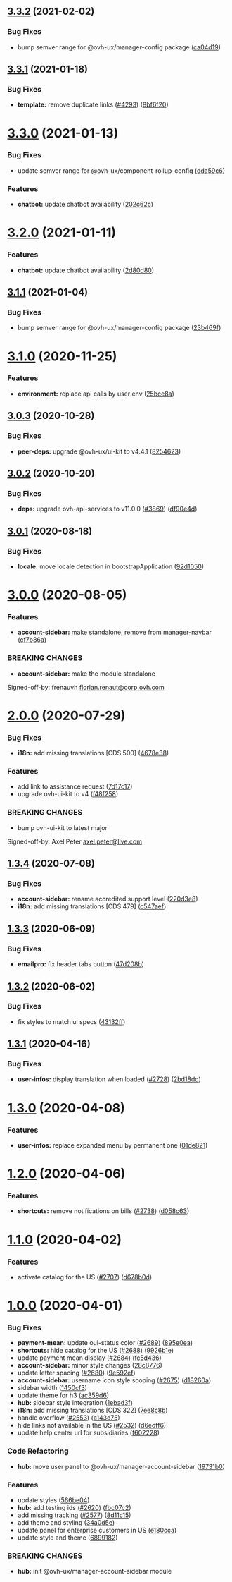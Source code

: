 ## [3.3.2](https://github.com/ovh/manager/compare/@ovh-ux/manager-account-sidebar@3.3.1...@ovh-ux/manager-account-sidebar@3.3.2) (2021-02-02)


### Bug Fixes

* bump semver range for @ovh-ux/manager-config package ([ca04d19](https://github.com/ovh/manager/commit/ca04d19b7a038544f1b5e3b211d0a1c3b70a0d5b))



## [3.3.1](https://github.com/ovh/manager/compare/@ovh-ux/manager-account-sidebar@3.3.0...@ovh-ux/manager-account-sidebar@3.3.1) (2021-01-18)


### Bug Fixes

* **template:** remove duplicate links ([#4293](https://github.com/ovh/manager/issues/4293)) ([8bf6f20](https://github.com/ovh/manager/commit/8bf6f203b441da8242bedfe10bc1643d167135b9))



# [3.3.0](https://github.com/ovh/manager/compare/@ovh-ux/manager-account-sidebar@3.2.0...@ovh-ux/manager-account-sidebar@3.3.0) (2021-01-13)


### Bug Fixes

* update semver range for @ovh-ux/component-rollup-config ([dda59c6](https://github.com/ovh/manager/commit/dda59c6b71cb4ad9ab98f06a0bf995a7eb45a1d9))


### Features

* **chatbot:** update chatbot availability ([202c62c](https://github.com/ovh/manager/commit/202c62cc80c5542e23cddb0b2d89f0a28b361d15))



# [3.2.0](https://github.com/ovh/manager/compare/@ovh-ux/manager-account-sidebar@3.1.1...@ovh-ux/manager-account-sidebar@3.2.0) (2021-01-11)


### Features

* **chatbot:** update chatbot availability ([2d80d80](https://github.com/ovh/manager/commit/2d80d80a06c283d5f8c177b3772c30155d78ae52))



## [3.1.1](https://github.com/ovh/manager/compare/@ovh-ux/manager-account-sidebar@3.1.0...@ovh-ux/manager-account-sidebar@3.1.1) (2021-01-04)


### Bug Fixes

* bump semver range for @ovh-ux/manager-config package ([23b469f](https://github.com/ovh/manager/commit/23b469f6264610c47076da908f688e8069f19c76))



# [3.1.0](https://github.com/ovh/manager/compare/@ovh-ux/manager-account-sidebar@3.0.3...@ovh-ux/manager-account-sidebar@3.1.0) (2020-11-25)


### Features

* **environment:** replace api calls by user env ([25bce8a](https://github.com/ovh/manager/commit/25bce8a33dfaed0d73135b28a1720f36a6a89298))



## [3.0.3](https://github.com/ovh/manager/compare/@ovh-ux/manager-account-sidebar@3.0.2...@ovh-ux/manager-account-sidebar@3.0.3) (2020-10-28)


### Bug Fixes

* **peer-deps:** upgrade @ovh-ux/ui-kit to v4.4.1 ([8254623](https://github.com/ovh/manager/commit/82546237336e185ae7d973a1bb2aabddbb50112e))



## [3.0.2](https://github.com/ovh/manager/compare/@ovh-ux/manager-account-sidebar@3.0.1...@ovh-ux/manager-account-sidebar@3.0.2) (2020-10-20)


### Bug Fixes

* **deps:** upgrade ovh-api-services to v11.0.0 ([#3869](https://github.com/ovh/manager/issues/3869)) ([df90e4d](https://github.com/ovh/manager/commit/df90e4de660920e3cd07b2ff6b4452b0aa861377))



## [3.0.1](https://github.com/ovh/manager/compare/@ovh-ux/manager-account-sidebar@3.0.0...@ovh-ux/manager-account-sidebar@3.0.1) (2020-08-18)


### Bug Fixes

* **locale:** move locale detection in bootstrapApplication ([92d1050](https://github.com/ovh/manager/commit/92d1050613a2466ce2447e2c3d322ae81165530a))



# [3.0.0](https://github.com/ovh/manager/compare/@ovh-ux/manager-account-sidebar@2.0.0...@ovh-ux/manager-account-sidebar@3.0.0) (2020-08-05)


### Features

* **account-sidebar:** make standalone, remove from manager-navbar ([cf7b86a](https://github.com/ovh/manager/commit/cf7b86ab4342d4285413e074150158906bca2ac4))


### BREAKING CHANGES

* **account-sidebar:** make the module standalone

Signed-off-by: frenauvh <florian.renaut@corp.ovh.com>



# [2.0.0](https://github.com/ovh/manager/compare/@ovh-ux/manager-account-sidebar@1.3.4...@ovh-ux/manager-account-sidebar@2.0.0) (2020-07-29)


### Bug Fixes

* **i18n:** add missing translations [CDS 500] ([4678e38](https://github.com/ovh/manager/commit/4678e3807d08c1aa8050efdc6bb7606f1ead585e))


### Features

* add link to assistance request ([7d17c17](https://github.com/ovh/manager/commit/7d17c17312b75e6108a25f4825ceb3665f559dc2))
* upgrade ovh-ui-kit to v4 ([f48f258](https://github.com/ovh/manager/commit/f48f2587c367b06939c452428c5783c2fb1c1b8d))


### BREAKING CHANGES

* bump ovh-ui-kit to latest major

Signed-off-by: Axel Peter <axel.peter@live.com>



## [1.3.4](https://github.com/ovh/manager/compare/@ovh-ux/manager-account-sidebar@1.3.3...@ovh-ux/manager-account-sidebar@1.3.4) (2020-07-08)


### Bug Fixes

* **account-sidebar:** rename accredited support level ([220d3e8](https://github.com/ovh/manager/commit/220d3e8534eff18c6a8ee26856e2c3b1af7e37a8))
* **i18n:** add missing translations [CDS 479] ([c547aef](https://github.com/ovh/manager/commit/c547aef25a90f5e155242a76441a228ab31c9a6d))



## [1.3.3](https://github.com/ovh/manager/compare/@ovh-ux/manager-account-sidebar@1.3.2...@ovh-ux/manager-account-sidebar@1.3.3) (2020-06-09)


### Bug Fixes

* **emailpro:** fix header tabs button ([47d208b](https://github.com/ovh/manager/commit/47d208b44dcad2fedab44b6771d4da79a80dbfc9))



## [1.3.2](https://github.com/ovh/manager/compare/@ovh-ux/manager-account-sidebar@1.3.1...@ovh-ux/manager-account-sidebar@1.3.2) (2020-06-02)


### Bug Fixes

* fix styles to match ui specs ([43132ff](https://github.com/ovh/manager/commit/43132ff4d6b32375deeb779621740b04cafb67c2))



## [1.3.1](https://github.com/ovh/manager/compare/@ovh-ux/manager-account-sidebar@1.3.0...@ovh-ux/manager-account-sidebar@1.3.1) (2020-04-16)


### Bug Fixes

* **user-infos:** display translation when loaded ([#2728](https://github.com/ovh/manager/issues/2728)) ([2bd18dd](https://github.com/ovh/manager/commit/2bd18dd12ac0d7065f74e4b1d9ab772f1164dca8))



# [1.3.0](https://github.com/ovh/manager/compare/@ovh-ux/manager-account-sidebar@1.2.0...@ovh-ux/manager-account-sidebar@1.3.0) (2020-04-08)


### Features

* **user-infos:** replace expanded menu by permanent one ([01de821](https://github.com/ovh/manager/commit/01de8215629d5fdb48cbab0ae5753d127cc29c0e))



# [1.2.0](https://github.com/ovh/manager/compare/@ovh-ux/manager-account-sidebar@1.1.0...@ovh-ux/manager-account-sidebar@1.2.0) (2020-04-06)


### Features

* **shortcuts:** remove notifications on bills ([#2738](https://github.com/ovh/manager/issues/2738)) ([d058c63](https://github.com/ovh/manager/commit/d058c6332634847096f9f414da6f384f7f46279a))



# [1.1.0](https://github.com/ovh/manager/compare/@ovh-ux/manager-account-sidebar@1.0.0...@ovh-ux/manager-account-sidebar@1.1.0) (2020-04-02)


### Features

* activate catalog for the US ([#2707](https://github.com/ovh/manager/issues/2707)) ([d678b0d](https://github.com/ovh/manager/commit/d678b0d32720a8ca0544e1b356397700aef2d74e))



# [1.0.0](https://github.com/ovh/manager/compare/@ovh-ux/manager-account-sidebar@0.0.0...@ovh-ux/manager-account-sidebar@1.0.0) (2020-04-01)


### Bug Fixes

* **payment-mean:** update oui-status color ([#2689](https://github.com/ovh/manager/issues/2689)) ([895e0ea](https://github.com/ovh/manager/commit/895e0ea1994d8648d32e1c9e6a84c65215f97597))
* **shortcuts:** hide catalog for the US ([#2688](https://github.com/ovh/manager/issues/2688)) ([9926b1e](https://github.com/ovh/manager/commit/9926b1ec6b5ab09783a4805fb839fda0b4495f22))
* update payment mean display ([#2684](https://github.com/ovh/manager/issues/2684)) ([fc5d436](https://github.com/ovh/manager/commit/fc5d436c4001f66fc226942270b178100dfb25ef))
* **account-sidebar:** minor style changes ([28c8776](https://github.com/ovh/manager/commit/28c8776dab76219a78f582a41a88b19ef76fe4d2))
* update letter spacing ([#2680](https://github.com/ovh/manager/issues/2680)) ([9e592ef](https://github.com/ovh/manager/commit/9e592ef5b5db06fe2df73f1b7e0bc5be87af4b46))
* **account-sidebar:** username icon style scoping ([#2675](https://github.com/ovh/manager/issues/2675)) ([d18260a](https://github.com/ovh/manager/commit/d18260ab92d0ba34d679600ae519234361dd8ca5))
* sidebar width ([1450cf3](https://github.com/ovh/manager/commit/1450cf3af4ed155e07ce586052f581b4108c485c))
* update theme for h3 ([ac359d6](https://github.com/ovh/manager/commit/ac359d6fe962880f678e1760f4c82ef720de25bf))
* **hub:** sidebar style integration ([1ebad3f](https://github.com/ovh/manager/commit/1ebad3f7e2968ae61bdf1972f6258f5341ece787))
* **i18n:** add missing translations [CDS 322] ([7ee8c8b](https://github.com/ovh/manager/commit/7ee8c8b64e5fea8e42d9a34f10eb806acf6b1286))
* handle overflow ([#2553](https://github.com/ovh/manager/issues/2553)) ([a143d75](https://github.com/ovh/manager/commit/a143d755ac7d3b3f1895f5917e9cd60dbdb1f9ee))
* hide links not available in the US ([#2532](https://github.com/ovh/manager/issues/2532)) ([d6edff6](https://github.com/ovh/manager/commit/d6edff6a0b2fc788c4b650e34e60e1a9100db830))
* update help center url for subsidiaries ([f602228](https://github.com/ovh/manager/commit/f6022283866aa28c2d68fffee9180f8cf00c2436))


### Code Refactoring

* **hub:** move user panel to @ovh-ux/manager-account-sidebar ([19731b0](https://github.com/ovh/manager/commit/19731b059cc882a40d395c2ca4b3fbd0d19dbdf5))


### Features

* update styles ([566be04](https://github.com/ovh/manager/commit/566be0409e08c06344b1e67e6b0fe812a8475f67))
* **hub:** add testing ids ([#2620](https://github.com/ovh/manager/issues/2620)) ([fbc07c2](https://github.com/ovh/manager/commit/fbc07c2b57a3eb65db22e1a24a2511b34850d364))
* add missing tracking ([#2577](https://github.com/ovh/manager/issues/2577)) ([8d11c15](https://github.com/ovh/manager/commit/8d11c15e7b05fbe0a716cf48046098da3e1aed53))
* add theme and styling ([34a0d5e](https://github.com/ovh/manager/commit/34a0d5e5775dc9cd5b47cdd7b6811aa2acd5adfe))
* update panel for enterprise customers in US ([e180cca](https://github.com/ovh/manager/commit/e180cca4a03dc40f793e1034fbf8ae5ad249e140))
* update style and theme ([6899182](https://github.com/ovh/manager/commit/68991820bfd9a701f3b8b00a8f1fd651ee90255c))


### BREAKING CHANGES

* **hub:** init @ovh-ux/manager-account-sidebar module



